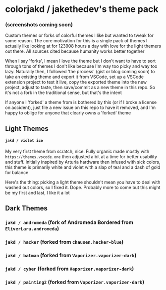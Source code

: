 # colorjakd / jakethedev's theme pack

### (screenshots coming soon)

Custom themes or forks of colorful themes I like but wanted to tweak for some reason. The core motivation for this is a single pack of themes I actually like looking at for 123908 hours a day with love for the light themers out there. All sources cited because humanity works better together

When I say 'forks', I mean I love the theme but I don't want to have to sort through tons of themes I don't like because I'm way too picky and way too lazy. Naturally then, I followed 'the process' (gist or blog coming soon) to take an existing theme and export it from VSCode, set up a VSCode extension project to test it live, copy the exported theme into the new project, adjust to taste, then save/commit as a new theme in this repo. So it's not a fork in the traditional sense, but that's the intent

If anyone I 'forked' a theme from is bothered by this (or if I broke a license on accident), just file a new issue on this repo to have it removed, and I'm happy to oblige for anyone that clearly owns a 'forked' theme

## Light Themes

#### `jakd / violet ice`

My very first theme from scratch, nice. Fully organic made mostly with `https://themes.vscode.one` then adjusted a bit at a time for better usability and stuff. Initially inspired by Arturia hardware then infused with sick colors, this theme is primarily white and violet with a slap of teal and a dash of gold for balance

Here's the thing: picking a light theme shouldn't mean you have to deal with washed out colors, so I fixed it. Dope. Probably more to come but this might be my first and last, I like it a lot

## Dark Themes

### `jakd / andromeda` (fork of Andromeda Bordered from `EliverLara.andromeda`)

### `jakd / hacker` (forked from `chausen.hacker-blue`)

### `jakd / batman` (forked from `Vaporizer.vaporizer-dark`)

### `jakd / cyber` (forked from `Vaporizer.vaporizer-dark`)

### `jakd / painting2` (forked from `Vaporizer.vaporizer-dark`)
